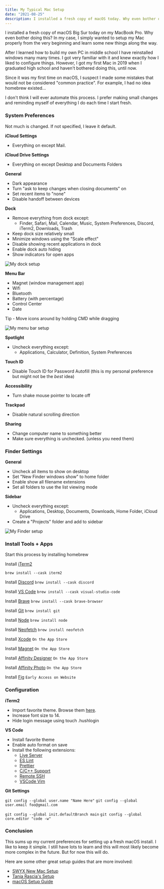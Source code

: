 ```yaml
---
title: My Typical Mac Setup
date: "2021-08-25"
description: I installed a fresh copy of macOS today. Why even bother doing this? In my case, I simply wanted to setup my Mac properly from the very beginning and learn some new things along the way.
---
```


I installed a fresh copy of macOS Big Sur today on my MacBook Pro. Why even bother doing this? In my case, I simply wanted to setup my Mac properly from the very beginning and learn some new things along the way.

After I learned how to build my own PC in middle school I have reinstalled windows many many times. I got very familiar with it and knew exactly how I liked to configure things. However, I got my first Mac in 2019 when I graduated high school and haven't bothered doing this, until now.

Since it was my first time on macOS, I suspect I made some mistakes that would not be considered "common practice". For example, I had no idea homebrew existed...

I don't think I will ever automate this process. I prefer making small changes and reminding myself of everything I do each time I start fresh.

### System Preferences

Not much is changed. If not specified, I leave it default.

**iCloud Settings**

- Everything on except Mail.

**iCloud Drive Settings**

- Everything on except Desktop and Documents Folders

**General**

- Dark appearance
- Turn "ask to keep changes when closing documents" on
- Set recent items to "none"
- Disable handoff between devices

**Dock**

- Remove everything from dock except:
  - Finder, Safari, Mail, Calendar, Music, System Preferences, Discord, iTerm2, Downloads, Trash
- Keep dock size relatively small
- Minimize windows using the "Scale effect"
- Disable showing recent applications in dock
- Enable dock auto hiding
- Show indicators for open apps

![My dock setup](https://i.imgur.com/lUOqEkb.png)

**Menu Bar**

- Magnet (window management app)
- Wifi
- Bluetooth
- Battery (with percentage)
- Control Center
- Date

Tip - Move icons around by holding CMD while dragging

![My menu bar setup](https://i.imgur.com/UfxgEP2.png)

**Spotlight**

- Uncheck everything except:
  - Applications, Calculator, Definition, System Preferences

**Touch ID**

- Disable Touch ID for Password Autofill (this is my personal preference but might not be the _best_ idea)

**Accessibility**

- Turn shake mouse pointer to locate off

**Trackpad**

- Disable natural scrolling direction

**Sharing**

- Change computer name to something better
- Make sure everything is unchecked. (unless you need them)

### Finder Settings

**General**

- Uncheck all items to show on desktop
- Set "New Finder windows show" to home folder
- Enable show all filename extensions
- Set all folders to use the list viewing mode

**Sidebar**

- Uncheck everything except:
  - Applications, Desktop, Documents, Downloads, Home Folder, iCloud Drive
- Create a "Projects" folder and add to sidebar

![My Finder setup](https://i.imgur.com/VGNCSeN.png)

### Install Tools + Apps

Start this process by installing homebrew

Install [iTerm2](https://iterm2.com)

`brew install --cask iterm2`

Install [Discord](https://discord.com)
`brew install --cask discord`

Install [VS Code](https://code.visualstudio.com)
`brew install --cask visual-studio-code`

Install [Brave](https://brave.com)
`brew install --cask brave-browser`

Install [Git](https://git-scm.com)
`brew install git`

Install [Node](https://nodejs.org/en/)
`brew install node`

Install [Neofetch](https://github.com/dylanaraps/neofetch)
`brew install neofetch`

Install [Xcode](https://developer.apple.com/xcode/)
`On the App Store`

Install [Magnet](https://magnet.crowdcafe.com)
`On the App Store`

Install [Affinity Designer](https://affinity.serif.com/en-us/designer/)
`On the App Store`

Install [Affinity Photo](https://affinity.serif.com/en-us/photo/)
`On the App Store`

Install [Fig](https://fig.io)
`Early Access on Website`

### Configuration

**iTerm2**

- Import favorite theme. Browse them [here](https://iterm2colorschemes.com).
- Increase font size to 14.
- Hide login message using touch .hushlogin

**VS Code**

- Install favorite theme
- Enable auto format on save
- Install the following extensions:
  - [Live Server](https://marketplace.visualstudio.com/items?itemName=ritwickdey.LiveServer)
  - [ES Lint](https://marketplace.visualstudio.com/items?itemName=dbaeumer.vscode-eslint)
  - [Prettier](https://marketplace.visualstudio.com/items?itemName=esbenp.prettier-vscode)
  - [C/C++ Support](https://marketplace.visualstudio.com/items?itemName=ms-vscode.cpptools)
  - [Remote SSH](https://marketplace.visualstudio.com/items?itemName=ms-vscode-remote.remote-ssh)
  - [VSCode Vim](https://marketplace.visualstudio.com/items?itemName=vscodevim.vim)

**Git Settings**

`git config --global user.name "Name Here"`
`git config --global user.email foo@gmail.com`

`git config --global init.defaultBranch main`
`git config --global core.editor "code -w"`

### Conclusion

This sums up my current preferences for setting up a fresh macOS install. I like to keep it simple. I still have lots to learn and this will most likely become more complex in the future. But for now this will do.

Here are some other great setup guides that are more involved:

- [SWYX New Mac Setup](https://www.swyx.io/new-mac-setup-2021/)
- [Tania Rascia's Setup](https://www.taniarascia.com/setting-up-a-brand-new-mac-for-development/?ck_subscriber_id=591519942)
- [macOS Setup Guide](http://sourabhbajaj.com/mac-setup/)
